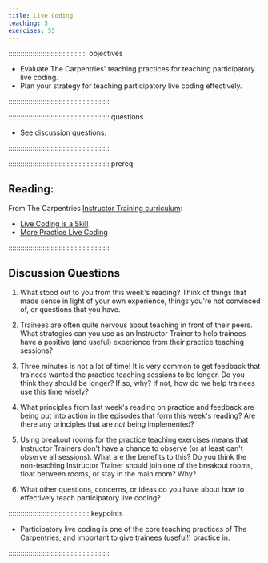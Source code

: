 ```yaml
---
title: Live Coding
teaching: 5
exercises: 55
---
```


::::::::::::::::::::::::::::::::::::::: objectives

- Evaluate The Carpentries' teaching practices for teaching participatory live coding.
- Plan your strategy for teaching participatory live coding effectively. 

::::::::::::::::::::::::::::::::::::::::::::::::::

:::::::::::::::::::::::::::::::::::::::::::::::::: questions

- See discussion questions.

::::::::::::::::::::::::::::::::::::::::::::::::::

:::::::::::::::::::::::::::::::::::::::::::::::::: prereq 

## Reading:

From The Carpentries [Instructor Training curriculum](https://carpentries.github.io/instructor-training/instructor/index.html): 

* [Live Coding is a Skill](https://carpentries.github.io/instructor-training/instructor/17-live.html)
* [More Practice Live Coding](https://carpentries.github.io/instructor-training/instructor/20-performance.html)

::::::::::::::::::::::::::::::::::::::::::::::::::


## Discussion Questions

1. What stood out to you from this week's reading? Think of things that made sense in light of your own experience, things you're not convinced of, or questions that you have.

1. Trainees are often quite nervous about teaching in front of their peers. What strategies can you use as an Instructor Trainer to help trainees have a positive (and useful) experience from their practice teaching sessions?

1. Three minutes is not a lot of time! It is very common to get feedback that trainees wanted the practice teaching sessions to be longer. Do you think they should be longer? If so, why? If not, how do we help trainees use this time wisely?

1. What principles from last week's reading on practice and feedback are being put into action in the episodes that form this week's reading? Are there any principles that are *not* being implemented?

1. Using breakout rooms for the practice teaching exercises means that Instructor Trainers don't have a chance to observe (or at least can't observe all sessions). What are the benefits to this? Do you think the non-teaching Instructor Trainer should join one of the breakout rooms, float between rooms, or stay in the main room? Why?

1. What other questions, concerns, or ideas do you have about how to effectively teach participatory live coding? 

:::::::::::::::::::::::::::::::::::::::: keypoints

- Participatory live coding is one of the core teaching practices of The Carpentries, and important to give trainees (useful!) practice in.

::::::::::::::::::::::::::::::::::::::::::::::::::


